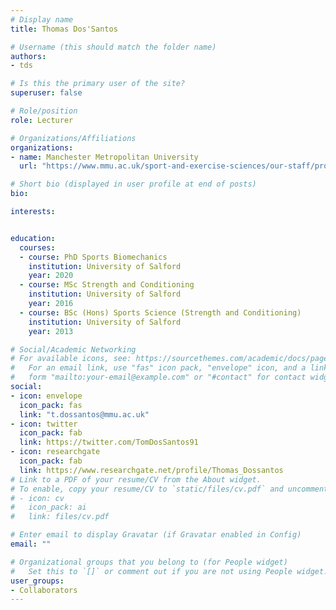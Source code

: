 ```yaml
---
# Display name
title: Thomas Dos'Santos

# Username (this should match the folder name)
authors:
- tds

# Is this the primary user of the site?
superuser: false

# Role/position
role: Lecturer

# Organizations/Affiliations
organizations:
- name: Manchester Metropolitan University
  url: "https://www.mmu.ac.uk/sport-and-exercise-sciences/our-staff/profile/index.php?id=4771"

# Short bio (displayed in user profile at end of posts)
bio: 

interests:


education:
  courses:
  - course: PhD Sports Biomechanics
    institution: University of Salford
    year: 2020
  - course: MSc Strength and Conditioning
    institution: University of Salford
    year: 2016
  - course: BSc (Hons) Sports Science (Strength and Conditioning)
    institution: University of Salford
    year: 2013

# Social/Academic Networking
# For available icons, see: https://sourcethemes.com/academic/docs/page-builder/#icons
#   For an email link, use "fas" icon pack, "envelope" icon, and a link in the
#   form "mailto:your-email@example.com" or "#contact" for contact widget.
social:
- icon: envelope
  icon_pack: fas
  link: "t.dossantos@mmu.ac.uk"
- icon: twitter
  icon_pack: fab
  link: https://twitter.com/TomDosSantos91
- icon: researchgate
  icon_pack: fab
  link: https://www.researchgate.net/profile/Thomas_Dossantos
# Link to a PDF of your resume/CV from the About widget.
# To enable, copy your resume/CV to `static/files/cv.pdf` and uncomment the lines below.
# - icon: cv
#   icon_pack: ai
#   link: files/cv.pdf

# Enter email to display Gravatar (if Gravatar enabled in Config)
email: ""

# Organizational groups that you belong to (for People widget)
#   Set this to `[]` or comment out if you are not using People widget.
user_groups:
- Collaborators
---
```


